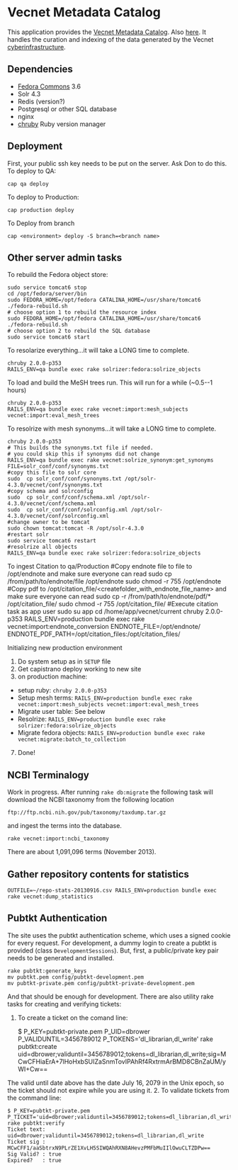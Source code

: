 # Vecnet Metadata Catalog

This application provides the [Vecnet Metadata Catalog](http://dl-vecnet.crc.nd.edu). Also [here](http://dl.vecnet.org).
It handles the curation and indexing of the data generated by the Vecnet [cyberinfrastructure](http://vecnet-web.crc.nd.edu/).

## Dependencies

 * [Fedora Commons](http://fedora-commons.org/) 3.6
 * Solr 4.3
 * Redis (version?)
 * Postgresql or other SQL database
 * nginx
 * [chruby](https://github.com/postmodern/chruby) Ruby version manager

## Deployment

First, your public ssh key needs to be put on the server. Ask Don to do this.
To deploy to QA:

    cap qa deploy

To deploy to Production:

    cap production deploy

To Deploy from branch

    cap <environment> deploy -S branch=<branch name>

## Other server admin tasks

To rebuild the Fedora object store:

    sudo service tomcat6 stop
    cd /opt/fedora/server/bin
    sudo FEDORA_HOME=/opt/fedora CATALINA_HOME=/usr/share/tomcat6 ./fedora-rebuild.sh
    # choose option 1 to rebuild the resource index
    sudo FEDORA_HOME=/opt/fedora CATALINA_HOME=/usr/share/tomcat6 ./fedora-rebuild.sh
    # choose option 2 to rebuild the SQL database
    sudo service tomcat6 start

To resolarize everything...it will take a LONG time to complete.

    chruby 2.0.0-p353
    RAILS_ENV=qa bundle exec rake solrizer:fedora:solrize_objects

To load and build the MeSH trees run. This will run for a while (~0.5--1 hours)

    chruby 2.0.0-p353
    RAILS_ENV=qa bundle exec rake vecnet:import:mesh_subjects vecnet:import:eval_mesh_trees

To resolrize with mesh synonyms...it will take a LONG time to complete.

    chruby 2.0.0-p353
    # This builds the synonyms.txt file if needed.
    # you could skip this if synonyms did not change
    RAILS_ENV=qa bundle exec rake vecnet:solrize_synonym:get_synonyms FILE=solr_conf/conf/synonyms.txt
    #copy this file to solr core
    sudo  cp solr_conf/conf/synonyms.txt /opt/solr-4.3.0/vecnet/conf/synonyms.txt
    #copy schema and solrconfig
    sudo  cp solr_conf/conf/schema.xml /opt/solr-4.3.0/vecnet/conf/schema.xml
    sudo  cp solr_conf/conf/solrconfig.xml /opt/solr-4.3.0/vecnet/conf/solrconfig.xml
    #change owner to be tomcat
    sudo chown tomcat:tomcat -R /opt/solr-4.3.0
    #restart solr
    sudo service tomcat6 restart
    #resolrize all objects
    RAILS_ENV=qa bundle exec rake solrizer:fedora:solrize_objects

To ingest Citation to qa/Production
     #Copy endnote file to file to /opt/endnote  and make sure everyone can read
     sudo cp /from/path/to/endnote/file /opt/endnote
     sudo chmod -r 755 /opt/endnote
     #Copy pdf to /opt/citation_file/<createfolder_with_endnote_file_name> and make sure everyone can read
     sudo cp -r /from/path/to/endnote/pdf/* /opt/citation_file/<endnotefilename>
     sudo chmod -r 755 /opt/citation_file/<endnotefilename>
     #Execute citation task as app user
     sudo su app
     cd /home/app/vecnet/current
     chruby 2.0.0-p353
     RAILS_ENV=production bundle exec rake vecnet:import:endnote_conversion ENDNOTE_FILE=/opt/endnote/<endnotefilename> ENDNOTE_PDF_PATH=/opt/citation_files:/opt/citation_files/<endnotefilename>


Initializing new production environment

 1. Do system setup as in `SETUP` file
 2. Get capistrano deploy working to new site
 3. on production machine:
  * setup ruby: `chruby 2.0.0-p353`
  * Setup mesh terms: `RAILS_ENV=production bundle exec rake vecnet:import:mesh_subjects vecnet:import:eval_mesh_trees`
  * Migrate user table: See below
  * Resolrize: `RAILS_ENV=production bundle exec rake solrizer:fedora:solrize_objects`
  * Migrate fedora objects: `RAILS_ENV=production bundle exec rake vecnet:migrate:batch_to_collection`
 7. Done!

## NCBI Terminalogy

Work in progress. After running `rake db:migrate` the following task will download the NCBI taxonomy from
the following location

    ftp://ftp.ncbi.nih.gov/pub/taxonomy/taxdump.tar.gz

and ingest the terms into the database.

    rake vecnet:import:ncbi_taxonomy

There are about 1,091,096 terms (November 2013).

## Gather repository contents for statistics

    OUTFILE=~/repo-stats-20130916.csv RAILS_ENV=production bundle exec rake vecnet:dump_statistics

## Pubtkt Authentication

The site uses the pubtkt authentication scheme, which uses a signed cookie for every request.
For development, a dummy login to create a pubtkt is provided (class `DevelopmentSessions`).
But, first, a public/private key pair needs to be generated and installed.

    rake pubtkt:generate_keys
    mv pubtkt.pem config/pubtkt-development.pem
    mv pubtkt-private.pem config/pubtkt-private-development.pem

And that should be enough for development.
There are also utility rake tasks for creating and verifying tickets:

1. To create a ticket on the comand line:

    $ P_KEY=pubtkt-private.pem P_UID=dbrower P_VALIDUNTIL=3456789012 P_TOKENS='dl_librarian,dl_write' rake pubtkt:create
    uid=dbrower;validuntil=3456789012;tokens=dl_librarian,dl_write;sig=MCwCFHiaErA+7lHoHxbSUIZaSnmTovIPAhRf4RxtrmArBMD8CBnZaUM/yWI+Cw==

The valid until date above has the date July 16, 2079 in the Unix epoch, so the ticket should not expire while you are using it.
2. To validate tickets from the command line:

    $ P_KEY=pubtkt-private.pem P_TICKET='uid=dbrower;validuntil=3456789012;tokens=dl_librarian,dl_write;sig=MCwCFF1/aaSbtrxN9PLrZE1XvLH5SIWQAhRXN8AHevzPMFbMuIIlOwuCLTZDPw==' rake pubtkt:verify
    Ticket text: uid=dbrower;validuntil=3456789012;tokens=dl_librarian,dl_write
    Ticket sig : MCwCFF1/aaSbtrxN9PLrZE1XvLH5SIWQAhRXN8AHevzPMFbMuIIlOwuCLTZDPw==
    Sig Valid? : true
    Expired?   : true

